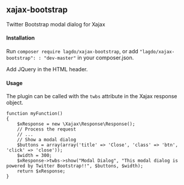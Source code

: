 ## xajax-bootstrap

Twitter Bootstrap modal dialog for Xajax

#### Installation

Run `composer require lagdo/xajax-bootstrap`, or add `"lagdo/xajax-bootstrap": : "dev-master"` in your composer.json.

Add JQuery in the HTML header.

#### Usage

The plugin can be called with the `twbs` attribute in the Xajax response object.
```
function myFunction()
{
	$xResponse = new \Xajax\Response\Response();
	// Process the request
	// ...
	// Show a modal dialog
	$buttons = array(array('title' => 'Close', 'class' => 'btn', 'click' => 'close'));
	$width = 300;
	$xResponse->twbs->show("Modal Dialog", "This modal dialog is powered by Twitter Bootstrap!!", $buttons, $width);
	return $xResponse;
}
```
